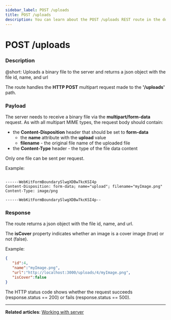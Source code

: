 ```yaml
---
sidebar_label: POST /uploads
title: POST /uploads
description: You can learn about the POST /uploads REST route in the documentation of the DHTMLX JavaScript Kanban library. Browse developer guides and API reference, try out code examples and live demos, and download a free 30-day evaluation version of DHTMLX Kanban.
---
```


# POST /uploads

### Description

@short: Uploads a binary file to the server and returns a json object with the file id, name, and url

The route handles the **HTTP POST** multipart request made to the **'/uploads'** path.

### Payload

The server needs to receive a binary file via the **multipart/form-data** request. As with all multipart MIME types, the request body should contain:

- the **Content-Disposition** header that should be set to **form-data**
  - the **name** attribute with the **upload** value 
  - **filename** - the original file name of the uploaded file
- the **Content-Type** header - the type of the file data content

Only one file can be sent per request.

Example:

~~~

------WebKitFormBoundarySlwgXDBw7kcKSI4p
Content-Disposition: form-data; name="upload"; filename="myImage.png"
Content-Type: image/png

------WebKitFormBoundarySlwgXDBw7kcKSI4p--

~~~

### Response

The route returns a json object with the file id, name, and url.

The **isCover** property indicates whether an image is a cover image (true) or not (false). 

Example:


~~~ json
{
   "id":4,
   "name":"myImage.png",
   "url":"http://localhost:3000/uploads/4/myImage.png",
   "isCover":false
}
~~~


The HTTP status code shows whether the request succeeds (response.status == 200) or fails (response.status == 500).

---

**Related articles**: [Working with server](guides/working_with_server.md)
